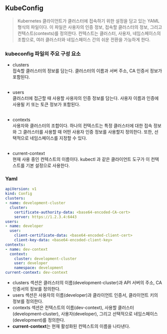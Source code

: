 
## KubeConfig
> Kubernetes 클라이언트가 클러스터에 접속하기 위한 설정을 담고 있는 YAML 형식의 파일이다. 이 파일은 사용자의 인증 정보, 접속할 클러스터의 정보, 그리고 컨텍스트(contexts)를 정의한다. 컨텍스트는 클러스터, 사용자, 네임스페이스의 조합으로, 여러 클러스터와 네임스페이스 간의 쉬운 전환을 가능하게 한다.

### kubeconfig 파일의 주요 구성 요소
- clusters
<br>접속할 클러스터의 정보를 담는다. 클러스터의 이름과 서버 주소, CA 인증서 정보가 포함된다.
<br><br>

- users
<br>클러스터에 접근할 때 사용할 사용자의 인증 정보를 담는다. 사용자 이름과 인증에 사용될 키 또는 토큰 정보가 포함된다.
<br><br>

- contexts
<br>사용자와 클러스터의 조합이다. 하나의 컨텍스트는 특정 클러스터에 대한 접속 정보와 그 클러스터를 사용할 때 어떤 사용자 인증 정보를 사용할지 정의한다. 또한, 선택적으로 네임스페이스를 지정할 수 있다.
<br><br>

- current-context
<br>현재 사용 중인 컨텍스트의 이름이다. kubectl 과 같은 클라이언트 도구가 이 컨텍스트를 기본 설정으로 사용한다.

### Yaml

```yaml
apiVersion: v1
kind: Config
clusters:
- name: development-cluster
  cluster:
    certificate-authority-data: <base64-encoded-CA-cert>
    server: https://1.2.3.4:6443
users:
- name: developer
  user:
    client-certificate-data: <base64-encoded-client-cert>
    client-key-data: <base64-encoded-client-key>
contexts:
- name: dev-context
  context:
    cluster: development-cluster
    user: developer
    namespace: development
current-context: dev-context

```

- clusters 섹션은 클러스터의 이름(development-cluster)과 API 서버의 주소, CA 인증서의 정보를 정의한다.
- users 섹션은 사용자의 이름(developer)과 클라이언트 인증서, 클라이언트 키의 정보를 정의한다.
- contexts 섹션은 컨텍스트의 이름(dev-context), 사용할 클러스터(development-cluster), 사용자(developer), 그리고 선택적으로 네임스페이스(development)를 정의한다.
- **current-context**는 현재 활성화된 컨텍스트의 이름을 나타낸다.
